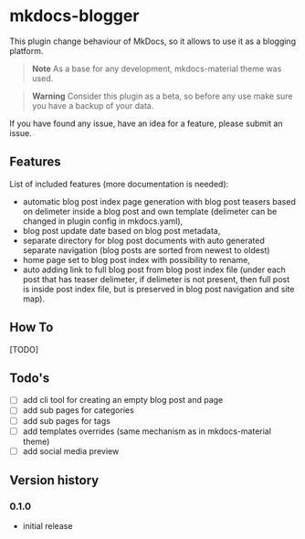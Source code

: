 # mkdocs-blogger
This plugin change behaviour of MkDocs, so it allows to use it as a blogging platform.

> **Note**
> As a base for any development, mkdocs-material theme was used.

> **Warning**
> Consider this plugin as a beta, so before any use make sure you have a backup of your data.

If you have found any issue, have an idea for a feature, please submit an issue.

## Features

List of included features (more documentation is needed):

- automatic blog post index page generation with blog post teasers based on delimeter inside a blog post and own template (delimeter can be changed in plugin config in mkdocs.yaml),
- blog post update date based on blog post metadata,
- separate directory for blog post documents with auto generated separate navigation (blog posts are sorted from newest to oldest)
- home page set to blog post index with possibility to rename,
- auto adding link to full blog post from blog post index file (under each post that has teaser delimeter, if delimeter is not present, then full post is inside post index file, but is preserved in blog post navigation and site map).

## How To

[TODO]

## Todo's

- [ ] add cli tool for creating an empty blog post and page
- [ ] add sub pages for categories
- [ ] add sub pages for tags
- [ ] add templates overrides (same mechanism as in mkdocs-material theme)
- [ ] add social media preview

## Version history

### 0.1.0

- initial release
